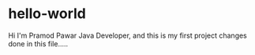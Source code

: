 # hello-world
Hi I'm Pramod Pawar Java Developer, and this is my first project
changes done in this file.....
